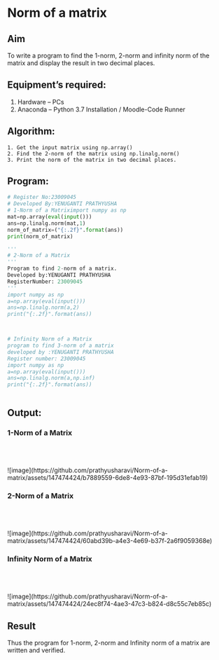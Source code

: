 # Norm of a matrix
## Aim
To write a program to find the 1-norm, 2-norm and infinity norm of the matrix and display the result in two decimal places.
## Equipment’s required:
1.	Hardware – PCs
2.	Anaconda – Python 3.7 Installation / Moodle-Code Runner
## Algorithm:
	1. Get the input matrix using np.array()   
    2. Find the 2-norm of the matrix using np.linalg.norm()
	3. Print the norm of the matrix in two decimal places.
## Program:
```Python
# Register No:23009045
# Developed By:YENUGANTI PRATHYUSHA
# 1-Norm of a Matriximport numpy as np
mat=np.array(eval(input())) 
ans=np.linalg.norm(mat,1)
norm_of_matrix=("{:.2f}".format(ans))
print(norm_of_matrix)

'''
# 2-Norm of a Matrix
'''
Program to find 2-norm of a matrix.
Developed by:YENUGANTI PRATHYUSHA
RegisterNumber: 23009045
'''
import numpy as np
a=np.array(eval(input()))
ans=np.linalg.norm(a,2)
print("{:.2f}".format(ans))



# Infinity Norm of a Matrix
program to find 3-norm of a matrix
developed by :YENUGANTI PRATHYUSHA
Register number: 23009045
import numpy as np
a=np.array(eval(input()))
ans=np.linalg.norm(a,np.inf)
print("{:.2f}".format(ans))



```
## Output:
### 1-Norm of a Matrix
<br>
<br>
<br>
![image](https://github.com/prathyusharavi/Norm-of-a-matrix/assets/147474424/b7889559-6de8-4e93-87bf-195d31efab19)


### 2-Norm of a Matrix
<br>
<br>
<br>
![image](https://github.com/prathyusharavi/Norm-of-a-matrix/assets/147474424/60abd39b-a4e3-4e69-b37f-2a6f9059368e)



### Infinity Norm of a Matrix
<br>
<br>
<br>
![image](https://github.com/prathyusharavi/Norm-of-a-matrix/assets/147474424/24ec8f74-4ae3-47c3-b824-d8c55c7eb85c)



## Result
Thus the program for 1-norm, 2-norm and Infinity norm of a matrix are written and verified.
